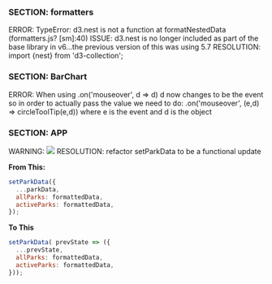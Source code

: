 ### SECTION: formatters

ERROR: TypeError: d3.nest is not a function at formatNestedData (formatters.js? [sm]:40)
ISSUE: d3.nest is no longer included as part of the base library in v6...the previous version of this was using 5.7
RESOLUTION: import {nest} from 'd3-collection';

### SECTION: BarChart
ERROR:  When using .on('mouseover', d => d) d now changes to be the event so in order to actually pass the value we need to do:  .on('mouseover', (e,d) => circleToolTip(e,d)) where e is the event and d is the object


### SECTION: APP
WARNING: 
<img src="https://i.imgur.com/1cdkmZS.png" />
RESOLUTION: refactor setParkData to be a functional update

**From This:**
```js
setParkData({
  ...parkData,
  allParks: formattedData,
  activeParks: formattedData,
});
```

**To This**

```js
setParkData( prevState => ({
  ...prevState,
  allParks: formattedData,
  activeParks: formattedData,
}));
```